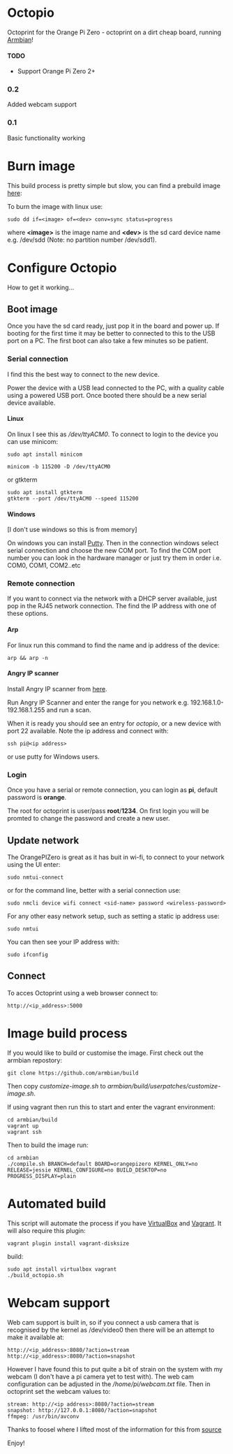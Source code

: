 # Octopio

Octoprint for the Orange Pi Zero - octoprint on a dirt cheap board, running [Armbian](https://www.armbian.com/)!

#### TODO
+ Support Orange Pi Zero 2+

### 0.2
Added webcam support

### 0.1
Basic functionality working

# Burn image

This build process is pretty simple but slow, you can find a prebuild image [here](https://www.dropbox.com/sh/vc8ydvehlyvwwn6/AAA0l0LS3Q8bafwT6lLeMuRMa?dl=0):

To burn the image with linux use:

```
sudo dd if=<image> of=<dev> conv=sync status=progress
```
  
where **\<image>** is the image name and **\<dev>** is the sd card device name e.g. /dev/sdd (Note: no partition number /dev/sdd1).

# Configure Octopio

How to get it working...

## Boot image

Once you have the sd card ready, just pop it in the board and power up. If booting for the first time it may be better to connected to this to the USB port on a PC. The first boot can also take a few minutes so be patient.

### Serial connection

I find this the best way to connect to the new device.

Power the device with a USB lead connected to the PC, with a quality cable using a powered USB port. Once booted there should be a new serial device available.

#### Linux

On linux I see this as */dev/ttyACM0*. To connect to login to the device you can use minicom:

```
sudo apt install minicom

minicom -b 115200 -D /dev/ttyACM0
```

or gtkterm

```
sudo apt install gtkterm
gtkterm --port /dev/ttyACM0 --speed 115200
```

#### Windows

[I don't use windows so this is from memory]

On windows you can install [Putty](https://www.chiark.greenend.org.uk/~sgtatham/putty/latest.html).
Then in the connection windows select serial connection and choose the new COM port. To find the COM port number you can look in the hardware manager or just try them in order i.e. COM0, COM1, COM2..etc

### Remote connection

If you want to connect via the network with a DHCP server available, just pop in the RJ45 network connection. The find the IP address with one of these options.

#### Arp

For linux run this command to find the name and ip address of the device:

```
arp && arp -n
```

#### Angry IP scanner

Install Angry IP scanner from [here](http://angryip.org/). 

Run Angry IP Scanner and enter the range for you network e.g. 192.168.1.0-192.168.1.255 and run a scan. 

When it is ready you should see an entry for *octopio*, or a new device with port 22 available. Note the ip address and connect with:

```
ssh pi@<ip address>
```
or use putty for Windows users.

### Login

Once you have a serial or remote connection, you can login as **pi**, default password is **orange**.

The root for octoprint is user/pass **root**/**1234**. On first login you will be promted to change the password and create a new user. 

## Update network

The OrangePIZero is great as it has buit in wi-fi, to connect to your network using the UI enter:

```
sudo nmtui-connect
```

or for the command line, better with a serial connection use:

```
sudo nmcli device wifi connect <sid-name> password <wireless-password>
```

For any other easy network setup, such as setting a static ip address use:

```
sudo nmtui
```

You can then see your IP address with:

```
sudo ifconfig
```

## Connect

To acces Octoprint using a web browser connect to:

```
http://<ip_address>:5000
```

# Image build process

If you would like to build or customise the image. First check out the armbian repostory:

```
git clone https://github.com/armbian/build
```

Then copy *customize-image.sh* to *armbian/build/userpatches/customize-image.sh*.

If using vagrant then run this to start and enter the vagrant environment:

```
cd armbian/build
vagrant up
vagrant ssh
```

Then to build the image run:

```
cd armbian
./compile.sh BRANCH=default BOARD=orangepizero KERNEL_ONLY=no RELEASE=jessie KERNEL_CONFIGURE=no BUILD_DESKTOP=no PROGRESS_DISPLAY=plain
```

# Automated build

This script will automate the process if you have [VirtualBox](https://www.virtualbox.org/) and [Vagrant](https://www.vagrantup.com/). It will also require this plugin:

```
vagrant plugin install vagrant-disksize
```

build:

```
sudo apt install virtualbox vagrant
./build_octopio.sh
```

# Webcam support

Web cam support is built in, so if you connect a usb camera that is recognised by the kernel as /dev/video0 then there will be an attempt to make it available at:

```
http://<ip_address>:8080/?action=stream
http://<ip_address>:8080/?action=snapshot
```

However I have found this to put quite a bit of strain on the system with my webcam (I don't have a pi camera yet to test with). The web cam configuration can be adjusted in the */home/pi/webcam.txt* file. Then in octoprint set the webcam values to:

```
stream: http://<ip address>:8080/?action=stream
snapshot: http://127.0.0.1:8080/?action=snapshot
ffmpeg: /usr/bin/avconv

```

Thanks to foosel where I lifted most of the information for this from [source](https://github.com/foosel/OctoPrint/wiki/Setup-on-a-Raspberry-Pi-running-Raspbian)

Enjoy!
